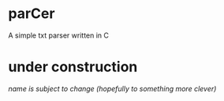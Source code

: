 # parCer
A simple txt parser written in C

# under construction
*name is subject to change (hopefully to something more clever)*
